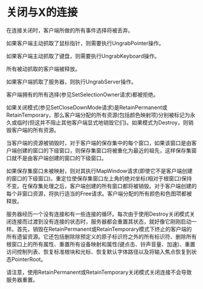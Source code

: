 # 关闭与X的连接

在连接关闭时，客户端所做的所有事件选择将被丢弃。

如果客户端主动抓取了鼠标指针，则需要执行UngrabPointer操作。

如果客户端主动抓取了键盘，则需要执行UngrabKeyboard操作。

所有被动抓取的客户端被释放。

如果客户端抓取了服务器，则执行UngrabServer操作。

客户端拥有的所有选择(参见SetSelectionOwner请求)都被拒绝。

如果关闭模式(参见SetCloseDownMode请求)是RetainPermanent或RetainTemporary，那么客户端分配的所有资源(包括颜色映射项)分别被标记为永久或临时(但这并不阻止其他客户端显式地销毁它们)。如果模式为Destroy，则销毁客户端的所有资源。

当客户端的资源被销毁时，对于客户端的保存集中的每个窗口，如果该窗口是由客户端创建的窗口的下级窗口，则保存集窗口将被重化为最近的祖先，这样保存集窗口就不是由客户端创建的窗口的下级窗口。

如果保存集窗口未被映射，则对其执行MapWindow请求(即使它不是客户端创建的窗口的下级窗口)。重定位使保存集窗口左上角的绝对坐标(相对于根窗口)保持不变。在保存集处理之后，客户端创建的所有窗口都将被销毁。对于客户端创建的每个非窗口资源，将执行适当的Free请求。客户端分配的所有颜色和色图项都被释放。

服务器经历一个没有连接和有一些连接的循环。每次由于使用Destroy关闭模式关闭连接而过渡到没有连接的状态时，服务器都会重置其状态，就好像它刚刚启动一样。首先，销毁在RetainPermanent或RetainTemporary模式下终止的客户端的所有遗留资源。它还包括删除除预定义的原子标识符之外的所有标识符、删除所有根窗口上的所有属性、重置所有设备映射和属性(键点击、铃声音量、加速)、重置访问控制列表、恢复标准根块和光标、恢复默认字体路径以及将输入焦点恢复到状态PointerRoot。

请注意，使用RetainPermanent或RetainTemporary关闭模式关闭连接不会导致服务器重置。


